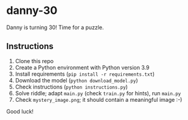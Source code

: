 # danny-30
Danny is turning 30! Time for a puzzle.

## Instructions

1. Clone this repo
2. Create a Python environment with Python version 3.9
3. Install requirements (`pip install -r requirements.txt`)
4. Download the model (`python download_model.py`)
5. Check instructions (`python instructions.py`)
6. Solve riddle; adapt `main.py` (check `train.py` for hints), run `main.py`
7. Check `mystery_image.png`; it should contain a meaningful image :-)

Good luck!
